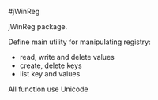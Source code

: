 #jWinReg

jWinReg package.  

Define main utility for manipulating registry:  
* read, write and delete values
* create, delete keys
* list key and values

All function use Unicode
